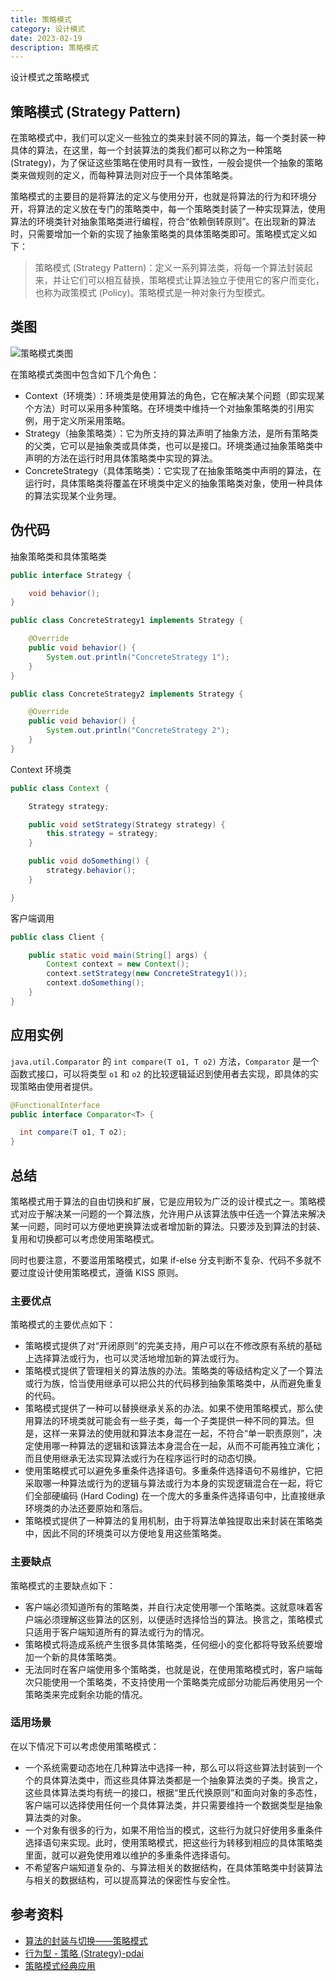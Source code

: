 ```yaml
---
title: 策略模式
category: 设计模式
date: 2023-02-19
description: 策略模式
---
```


设计模式之策略模式
<!-- more -->

## 策略模式 (Strategy Pattern)

在策略模式中，我们可以定义一些独立的类来封装不同的算法，每一个类封装一种具体的算法，在这里，每一个封装算法的类我们都可以称之为一种策略 (Strategy)，为了保证这些策略在使用时具有一致性，一般会提供一个抽象的策略类来做规则的定义，而每种算法则对应于一个具体策略类。

策略模式的主要目的是将算法的定义与使用分开，也就是将算法的行为和环境分开，将算法的定义放在专门的策略类中，每一个策略类封装了一种实现算法，使用算法的环境类针对抽象策略类进行编程，符合“依赖倒转原则”。在出现新的算法时，只需要增加一个新的实现了抽象策略类的具体策略类即可。策略模式定义如下：

> 策略模式 (Strategy Pattern)：定义一系列算法类，将每一个算法封装起来，并让它们可以相互替换，策略模式让算法独立于使用它的客户而变化，也称为政策模式 (Policy)。策略模式是一种对象行为型模式。

## 类图

![策略模式类图](https://cdn.staticaly.com/gh/AlexChen68/image-hosting@master/blog/advance/strategy_pattern.png)

在策略模式类图中包含如下几个角色：

- Context（环境类）：环境类是使用算法的角色，它在解决某个问题（即实现某个方法）时可以采用多种策略。在环境类中维持一个对抽象策略类的引用实例，用于定义所采用策略。
- Strategy（抽象策略类）：它为所支持的算法声明了抽象方法，是所有策略类的父类，它可以是抽象类或具体类，也可以是接口。环境类通过抽象策略类中声明的方法在运行时用具体策略类中实现的算法。
- ConcreteStrategy（具体策略类）：它实现了在抽象策略类中声明的算法，在运行时，具体策略类将覆盖在环境类中定义的抽象策略类对象，使用一种具体的算法实现某个业务理。

## 伪代码

抽象策略类和具体策略类

```java
public interface Strategy {

    void behavior();
}

public class ConcreteStrategy1 implements Strategy {

    @Override
    public void behavior() {
        System.out.println("ConcreteStrategy 1");
    }
}

public class ConcreteStrategy2 implements Strategy {

    @Override
    public void behavior() {
        System.out.println("ConcreteStrategy 2");
    }
}
```

Context 环境类

```java
public class Context {

    Strategy strategy;

    public void setStrategy(Strategy strategy) {
        this.strategy = strategy;
    }

    public void doSomething() {
        strategy.behavior();
    }

}
```

客户端调用

```java
public class Client {

    public static void main(String[] args) {
        Context context = new Context();
        context.setStrategy(new ConcreteStrategy1());
        context.doSomething();
    }
}
```

## 应用实例

`java.util.Comparator` 的 `int compare(T o1, T o2)` 方法，`Comparator` 是一个函数式接口，可以将类型 `o1` 和 `o2` 的比较逻辑延迟到使用者去实现，即具体的实现策略由使用者提供。

```java
@FunctionalInterface
public interface Comparator<T> {

  int compare(T o1, T o2);
}
```

## 总结

策略模式用于算法的自由切换和扩展，它是应用较为广泛的设计模式之一。策略模式对应于解决某一问题的一个算法族，允许用户从该算法族中任选一个算法来解决某一问题，同时可以方便地更换算法或者增加新的算法。只要涉及到算法的封装、复用和切换都可以考虑使用策略模式。

同时也要注意，不要滥用策略模式，如果 if-else 分支判断不复杂、代码不多就不要过度设计使用策略模式，遵循 KISS 原则。

### 主要优点

策略模式的主要优点如下：

- 策略模式提供了对“开闭原则”的完美支持，用户可以在不修改原有系统的基础上选择算法或行为，也可以灵活地增加新的算法或行为。
- 策略模式提供了管理相关的算法族的办法。策略类的等级结构定义了一个算法或行为族，恰当使用继承可以把公共的代码移到抽象策略类中，从而避免重复的代码。
- 策略模式提供了一种可以替换继承关系的办法。如果不使用策略模式，那么使用算法的环境类就可能会有一些子类，每一个子类提供一种不同的算法。但是，这样一来算法的使用就和算法本身混在一起，不符合“单一职责原则”，决定使用哪一种算法的逻辑和该算法本身混合在一起，从而不可能再独立演化；而且使用继承无法实现算法或行为在程序运行时的动态切换。
- 使用策略模式可以避免多重条件选择语句。多重条件选择语句不易维护，它把采取哪一种算法或行为的逻辑与算法或行为本身的实现逻辑混合在一起，将它们全部硬编码 (Hard Coding) 在一个庞大的多重条件选择语句中，比直接继承环境类的办法还要原始和落后。
- 策略模式提供了一种算法的复用机制，由于将算法单独提取出来封装在策略类中，因此不同的环境类可以方便地复用这些策略类。

### 主要缺点

策略模式的主要缺点如下：

- 客户端必须知道所有的策略类，并自行决定使用哪一个策略类。这就意味着客户端必须理解这些算法的区别，以便适时选择恰当的算法。换言之，策略模式只适用于客户端知道所有的算法或行为的情况。
- 策略模式将造成系统产生很多具体策略类，任何细小的变化都将导致系统要增加一个新的具体策略类。
- 无法同时在客户端使用多个策略类，也就是说，在使用策略模式时，客户端每次只能使用一个策略类，不支持使用一个策略类完成部分功能后再使用另一个策略类来完成剩余功能的情况。

### 适用场景

在以下情况下可以考虑使用策略模式：

- 一个系统需要动态地在几种算法中选择一种，那么可以将这些算法封装到一个个的具体算法类中，而这些具体算法类都是一个抽象算法类的子类。换言之，这些具体算法类均有统一的接口，根据“里氏代换原则”和面向对象的多态性，客户端可以选择使用任何一个具体算法类，并只需要维持一个数据类型是抽象算法类的对象。
- 一个对象有很多的行为，如果不用恰当的模式，这些行为就只好使用多重条件选择语句来实现。此时，使用策略模式，把这些行为转移到相应的具体策略类里面，就可以避免使用难以维护的多重条件选择语句。
- 不希望客户端知道复杂的、与算法相关的数据结构，在具体策略类中封装算法与相关的数据结构，可以提高算法的保密性与安全性。

## 参考资料

- [算法的封装与切换——策略模式](https://blog.csdn.net/lovelion/article/details/7819136)
- [行为型 - 策略 (Strategy)-pdai](https://pdai.tech/md/dev-spec/pattern/16_strategy.html)
- [策略模式经典应用](https://blog.csdn.net/white_while/article/details/123657197)